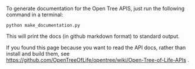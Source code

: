 To generate documentation for the Open Tree APIS, just run the following command in a terminal:

```
python make_documentation.py
```

This will print the docs (in github markdown format) to standard output.

If you found this page because you want to read the API docs, rather than install and build them, see https://github.com/OpenTreeOfLife/opentree/wiki/Open-Tree-of-Life-APIs . 
